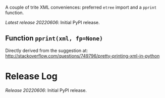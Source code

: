 A couple of trite XML conveniences:
preferred `etree` import and a `pprint` function.

*Latest release 20220606*:
Initial PyPI release.

## Function `pprint(xml, fp=None)`

Directly derived from the suggestion at:
http://stackoverflow.com/questions/749796/pretty-printing-xml-in-python

# Release Log



*Release 20220606*:
Initial PyPI release.
